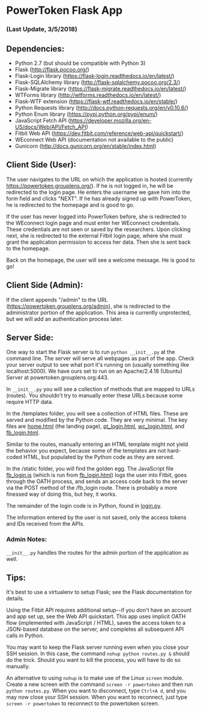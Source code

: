 # PowerToken Flask App 
### (Last Update, 3/5/2018)


## Dependencies:

* Python 2.7 (but should be compatible with Python 3)
* Flask (http://flask.pocoo.org/)
* Flask-Login library (https://flask-login.readthedocs.io/en/latest/)
* Flask-SQLAlchemy library (http://flask-sqlalchemy.pocoo.org/2.3/)
* Flask-Migrate library (https://flask-migrate.readthedocs.io/en/latest/)
* WTForms library (http://wtforms.readthedocs.io/en/latest/)
* Flask-WTF extension (https://flask-wtf.readthedocs.io/en/stable/)
* Python Requests library (http://docs.python-requests.org/en/v0.10.6/)
* Python Enum library (https://pypi.python.org/pypi/enum/)
* JavaScript Fetch API (https://developer.mozilla.org/en-US/docs/Web/API/Fetch_API)
* Fitbit Web API (https://dev.fitbit.com/reference/web-api/quickstart/)
* WEconnect Web API (documentation not available to the public)
* Gunicorn (http://docs.gunicorn.org/en/stable/index.html)


## Client Side (User):

The user navigates to the URL on which the application is hosted (currently https://powertoken.grouplens.org/). If he is not logged in, he will be redirected to the login page. He enters the username we gave him into the form field and clicks "NEXT". If he has already signed up with PowerToken, he is redirected to the homepage and is good to go.

If the user has never logged into PowerToken before, she is redirected to the WEconnect login page and must enter her WEconnect credentials. These credentials are not seen or saved by the researchers. Upon clicking next, she is redirected to the external Fitbit login page, where she must grant the application permission to access her data. Then she is sent back to the homepage.

Back on the homepage, the user will see a welcome message. He is good to go!


## Client Side (Admin):

If the client appends "/admin" to the URL (https://powertoken.grouplens.org/admin), she is redirected to the administrator portion of the application. This area is currently unprotected, but we will add an authentication process later.


## Server Side:

One way to start the Flask server is to run `python __init__.py` at the command line. The server will serve all webpages as part of the app. Check your server output to see what port it's running on (usually something like localhost:5000). We have ours set to run on an Apache/2.4.18 (Ubuntu) Server at powertoken.grouplens.org:443.

In `__init__.py` you will see a collection of methods that are mapped to URLs (routes). You shouldn't try to manually enter these URLs because some require HTTP data.

In the /templates folder, you will see a collection of HTML files. These are served and modified by the Python code. They are very minimal. The key files are [home.html](templates/home.html) (the landing page), [pt_login.html](templates/pt_login.html), [wc_login.html](templates/wc_login.html), and [fb_login.html](templates/fb_login.html).

Similar to the routes, manually entering an HTML template might not yield the behavior you expect, because some of the templates are not hard-coded HTML, but populated by the Python code as they are served.

In the /static folder, you will find the golden egg. The JavaScript file [fb_login.js](static/js/fb_login.js) (which is run from [fb_login.html](templates/fb_login.html)) logs the user into Fitbit, goes through the OATH process, and sends an access code back to the server via the POST method of the /fb_login route. There is probably a more finessed way of doing this, but hey, it works.

The remainder of the login code is in Python, found in [login.py](login.py).

The information entered by the user is not saved, only the access tokens and IDs received from the APIs.

### Admin Notes:

`__init__.py` handles the routes for the admin portion of the application as well. 


## Tips:

It's best to use a virtualenv to setup Flask; see the Flask documentation for details.

Using the Fitbit API requires additional setup--if you don't have an account and app set up, see the Web API quickstart. This app uses implicit OATH flow (implemented with JavaScript / HTML), saves the access token to a JSON-based database on the server, and completes all subsequent API calls in Python.

You may want to keep the Flask server running even when you close your SSH session. In this case, the command `nohup python routes.py &` should do the trick. Should you want to kill the process, you will have to do so manually.

An alternative to using `nohup` is to make use of the Linux `screen` module. Create a new screen with the command `screen -r powertoken` and then run `python routes.py`. When you want to disconnect, type `Ctrl+A d`, and you may now close your SSH session. When you want to reconnect, just type `screen -r powertoken` to reconnect to the powertoken screen.
